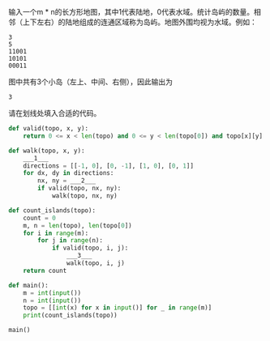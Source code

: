 输入一个m * n的长方形地图，其中1代表陆地，0代表水域。统计岛屿的数量。相邻（上下左右）的陆地组成的连通区域称为岛屿。地图外围均视为水域。例如：
```input
3
5
11001
10101
00011
```
图中共有3个小岛（左上、中间、右侧），因此输出为
```output
3
```

请在划线处填入合适的代码。
```py
def valid(topo, x, y):
    return 0 <= x < len(topo) and 0 <= y < len(topo[0]) and topo[x][y] == 1

def walk(topo, x, y):
    ___1___
    directions = [[-1, 0], [0, -1], [1, 0], [0, 1]]
    for dx, dy in directions:
        nx, ny = ___2___
        if valid(topo, nx, ny):
            walk(topo, nx, ny)

def count_islands(topo):
    count = 0
    m, n = len(topo), len(topo[0])
    for i in range(m):
        for j in range(n):
            if valid(topo, i, j):
                ___3___
                walk(topo, i, j)
    return count

def main():
    m = int(input())
    n = int(input())
    topo = [[int(x) for x in input()] for _ in range(m)]
    print(count_islands(topo))

main()
```

<!-- testcases
6
5
10111
01001
10101
01101
10001
11111

5
-->
